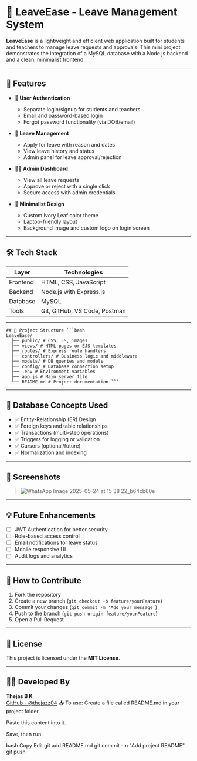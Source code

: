 # 🌿 LeaveEase - Leave Management System

**LeaveEase** is a lightweight and efficient web application built for students and teachers to manage leave requests and approvals. This mini project demonstrates the integration of a MySQL database with a Node.js backend and a clean, minimalist frontend.

---

## 🚀 Features

- 👤 **User Authentication**
  - Separate login/signup for students and teachers
  - Email and password-based login
  - Forgot password functionality (via DOB/email)
  
- 🧾 **Leave Management**
  - Apply for leave with reason and dates
  - View leave history and status
  - Admin panel for leave approval/rejection

- 🧑‍🏫 **Admin Dashboard**
  - View all leave requests
  - Approve or reject with a single click
  - Secure access with admin credentials

- 🎨 **Minimalist Design**
  - Custom Ivory Leaf color theme
  - Laptop-friendly layout
  - Background image and custom logo on login screen

---

## 🛠️ Tech Stack

| Layer     | Technologies                        |
|-----------|-------------------------------------|
| Frontend  | HTML, CSS, JavaScript               |
| Backend   | Node.js with Express.js             |
| Database  | MySQL                               |
| Tools     | Git, GitHub, VS Code, Postman       |

---

<pre><code>## 📂 Project Structure ```bash 
LeaveEase/ 
  ├── public/ # CSS, JS, images 
  ├── views/ # HTML pages or EJS templates 
  ├── routes/ # Express route handlers 
  ├── controllers/ # Business logic and middleware 
  ├── models/ # DB queries and models 
  ├── config/ # Database connection setup 
  ├── .env # Environment variables 
  ├── app.js # Main server file 
  └── README.md # Project documentation ``` </code></pre>


---

## 🧠 Database Concepts Used

- ✅ Entity-Relationship (ER) Design
- ✅ Foreign keys and table relationships
- ✅ Transactions (multi-step operations)
- ✅ Triggers for logging or validation
- ✅ Cursors (optional/future)
- ✅ Normalization and indexing

---

## 📸 Screenshots

> ![WhatsApp Image 2025-05-24 at 15 38 22_b64cb60e](https://github.com/user-attachments/assets/6f6815be-7706-41f5-91a3-4a27bf90a4f1)


---

## 💡 Future Enhancements

- [ ] JWT Authentication for better security
- [ ] Role-based access control
- [ ] Email notifications for leave status
- [ ] Mobile responsive UI
- [ ] Audit logs and analytics

---

## 🤝 How to Contribute

1. Fork the repository
2. Create a new branch (`git checkout -b feature/yourFeature`)
3. Commit your changes (`git commit -m 'Add your message'`)
4. Push to the branch (`git push origin feature/yourFeature`)
5. Open a Pull Request

---

## 📄 License

This project is licensed under the **MIT License**.

---

## 👨‍💻 Developed By

**Thejas B K**  
[GitHub - @thejazz04](https://github.com/thejazz04)
📥 To use:
Create a file called README.md in your project folder.

Paste this content into it.

Save, then run:

bash
Copy
Edit
git add README.md
git commit -m "Add project README"
git push

